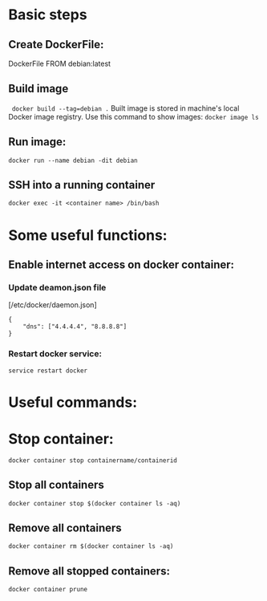 # Basic steps
## Create DockerFile:
DockerFile
FROM debian:latest
## Build image
``` docker build --tag=debian .```
Built image is stored in machine's local Docker image registry. Use this command to show images:
``` docker image ls ```
## Run image:
``` docker run --name debian -dit debian ```
## SSH into a running container
``` docker exec -it <container name> /bin/bash ```

# Some useful functions:
## Enable internet access on docker container:
### Update deamon.json file
\[/etc/docker/daemon.json\]
```
{
    "dns": ["4.4.4.4", "8.8.8.8"]
}
```
### Restart docker service:
``` service restart docker ```
# Useful commands:
# Stop container:
``` docker container stop containername/containerid ```
## Stop all containers
``` docker container stop $(docker container ls -aq) ```
## Remove all containers
``` docker container rm $(docker container ls -aq) ```
## Remove all stopped containers:
``` docker container prune ```

